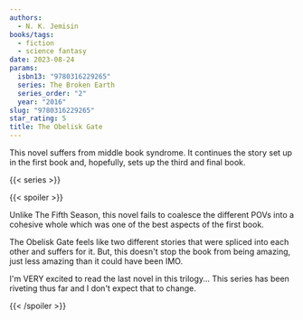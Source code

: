 ```yaml
---
authors:
  - N. K. Jemisin
books/tags:
  - fiction
  - science fantasy
date: 2023-08-24
params:
  isbn13: "9780316229265"
  series: The Broken Earth
  series_order: "2"
  year: "2016"
slug: "9780316229265"
star_rating: 5
title: The Obelisk Gate
---
```


This novel suffers from middle book syndrome. It continues the story set up in the first book and, hopefully, sets up the third and final book.

<!--more-->

{{< series >}}

{{< spoiler >}}

Unlike The Fifth Season, this novel fails to coalesce the different POVs into a cohesive whole which was one of the best aspects of the first book.

The Obelisk Gate feels like two different stories that were spliced into each other and suffers for it. But, this doesn't stop the book from being amazing, just less amazing than it could have been IMO.

I'm VERY excited to read the last novel in this trilogy... This series has been riveting thus far and I don't expect that to change.

{{< /spoiler >}}
